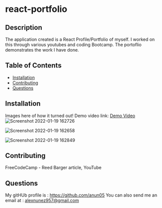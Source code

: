 # react-portfolio


  ## Description
  The application created is a React Profile/Portfolio of myself. I worked on this through various youtubes and coding Bootcamp. The portoflio demonstrates the work I have done.


  ## Table of Contents
  * [Installation](#installation)
  * [Contributing](#Contributing)
  * [Questions](#Questions)

  ## Installation
  Images here of how it turned out! Demo video link: [Demo Video](https://watch.screencastify.com/v/v6PAeWv8hxGaOPgZQZDl) ![Screenshot 2022-01-19 162726](https://user-images.githubusercontent.com/88000788/150241693-1520abfb-5a47-4af5-a73d-28de9958a78a.png)


![Screenshot 2022-01-19 162658](https://user-images.githubusercontent.com/88000788/150241500-5137e5ca-749a-4537-afe2-1941701dddf3.png)


![Screenshot 2022-01-19 162849](https://user-images.githubusercontent.com/88000788/150241705-5bcec4e1-35bc-432f-94ec-51ffb31fa6e7.png)



  ## Contributing
  FreeCodeCamp - Reed Barger article, YouTube


  ## Questions
  My gitHUb profile is : https://github.com/anun05
  You can also send me an email at : alexnunez957@gmail.com
